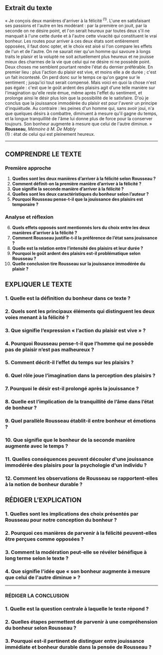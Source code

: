 ## Extrait du texte
« Je conçois deux manières d'arriver à la félicité&#x202F;<sup>(1)</sup>. L'une en satisfaisant ses passions et l'autre en les modérant : par la première on jouit, par la seconde on ne désire point, et l'on serait heureux par toutes deux s'il ne manquait à l'une cette durée et à l'autre cette vivacité qui constituent le vrai bonheur. Les routes pour arriver à ces deux états sont entièrement opposées, il faut donc opter, et le choix est aisé si l'on compare les effets de l'un et de l'autre. On ne saurait nier qu'un homme qui savoure à longs traits le plaisir et la volupté ne soit actuellement plus heureux et ne jouisse mieux des charmes de la vie que celui qui ne désire ni ne possède point. Deux choses me semblent pourtant rendre l'état du dernier préférable. En premier lieu : plus l'action du plaisir est vive, et moins elle a de durée ; c'est un fait incontesté. On perd donc sur le temps ce qu'on gagne sur le sentiment ; jusqu'ici tout serait compensé. Mais voici en quoi la chose n'est pas égale : c'est que le goût ardent des plaisirs agit d'une telle manière sur l'imagination qu'elle reste émue, même après l'effet du sentiment, et prolonge ainsi le désir plus loin que la possibilité de le satisfaire. D'où je conclus que la jouissance immodérée du plaisir est pour l'avenir un principe d'inquiétude. Au contraire : les peines d'un homme qui, sans avoir joui, n'a que quelques désirs à combattre, diminuent à mesure qu'il gagne du temps, et la longue tranquillité de l'âme lui donne plus de force pour la conserver toujours. Son bonheur augmente à mesure que celui de l'autre diminue. »<br/><b>Rousseau</b>, <i>Mémoire à M. De Mably</i><br/>(1) : état de celui qui est pleinement heureux.

---

## COMPRENDRE LE TEXTE

### Première approche

1. **Quelles sont les deux manières d’arriver à la félicité selon Rousseau ?**  
2. **Comment définit-on la première manière d’arriver à la félicité ?**  
3. **Que signifie la seconde manière d’arriver à la félicité ?**  
4. **Quelles sont les deux caractéristiques du bonheur selon l’auteur ?**  
5. **Pourquoi Rousseau pense-t-il que la jouissance des plaisirs est temporaire ?**  

### Analyse et réflexion

6. **Quels effets opposés sont mentionnés lors du choix entre les deux manières d'arriver à la félicité ?**  
7. **Comment Rousseau justifie-t-il la préférence de l’état sans jouissance ?**  
8. **Quelle est la relation entre l’intensité des plaisirs et leur durée ?**  
9. **Pourquoi le goût ardent des plaisirs est-il problématique selon Rousseau ?**  
10. **Quelle conclusion tire Rousseau sur la jouissance immodérée du plaisir ?**

## EXPLIQUER LE TEXTE

### 1. Quelle est la définition du bonheur dans ce texte ?  
   
### 2. Quels sont les principaux éléments qui distinguent les deux voies menant à la félicité ?  

### 3. Que signifie l’expression « l’action du plaisir est vive » ?  

### 4. Pourquoi Rousseau pense-t-il que l’homme qui ne possède pas de plaisir n’est pas malheureux ?  

### 5. Comment décrit-il l’effet du temps sur les plaisirs ?  

### 6. Quel rôle joue l’imagination dans la perception des plaisirs ?  

### 7. Pourquoi le désir est-il prolongé après la jouissance ?  

### 8. Quelle est l’implication de la tranquillité de l’âme dans l’état de bonheur ?  

### 9. Quel parallèle Rousseau établit-il entre bonheur et émotions ?  

### 10. Que signifie que le bonheur de la seconde manière augmente avec le temps ?  

### 11. Quelles conséquences peuvent découler d'une jouissance immodérée des plaisirs pour la psychologie d'un individu ?  

### 12. Comment les observations de Rousseau se rapportent-elles à la notion de bonheur durable ?  

## RÉDIGER L’EXPLICATION

### 1. Quelles sont les implications des choix présentés par Rousseau pour notre conception du bonheur ?  

### 2. Pourquoi ces manières de parvenir à la félicité peuvent-elles être perçues comme opposées ?  

### 3. Comment la modération peut-elle se révéler bénéfique à long terme selon le texte ?  

### 4. Que signifie l'idée que « son bonheur augmente à mesure que celui de l'autre diminue » ?  

---

### RÉDIGER LA CONCLUSION

### 1. Quelle est la question centrale à laquelle le texte répond ?  

### 2. Quelles étapes permettent de parvenir à une compréhension du bonheur selon Rousseau ?  

### 3. Pourquoi est-il pertinent de distinguer entre jouissance immédiate et bonheur durable dans la pensée de Rousseau ?  